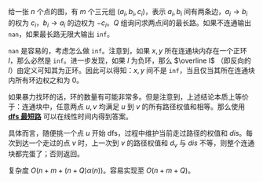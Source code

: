 给一张 $n$ 个点的图，有 $m$ 个三元组 $(a_i,b_i,c_i)$，表示 $a_i,b_i$ 间有两条边，$a_i\to b_i$ 的权为 $c_i$，$b_i\to a_i$ 的边权为 $-c_i$。$Q$ 组询问求两点间的最长路。如果不连通输出 ```nan```，如果最长路无限大输出 ```inf```。

```nan``` 是容易的，考虑怎么做 ```inf```。注意到，如果 $x,y$ 所在连通块内存在一个正环 $l$，那么必然是 ```inf```。进一步发现，如果 $l$ 为负环，那么 $\overline l$ （即反向的 $l$）由定义可知其为正环。因此可以得知：$x,y$ 间不是 ```inf```，当且仅当其所在连通块内所有环边权之和为 $0$。

如果暴力找环的话，环的数量有可能非常多。但是注意到，上述结论本质上等价于：连通块中，任意两点 $u,v$ 均满足 $u$ 到 $v$ 的所有路径权值和相等。那么使用 **[dfs 最短路](https://www.luogu.com.cn/problem/P8881)** 可以在线性时间内得到答案。

具体而言，随便挑一个点 $u$ 开始 dfs，过程中维护当前走过路径的权值和 $dis$。每次到达一个走过的点 $v$ 时，上一次到 $v$ 的路径权值和 $d_v$ 与 $dis$ 不等，则整个连通块都完蛋了；否则返回。

复杂度 $O(n+m+(n+Q)\alpha(n))$。容易实现至 $O(n+m+Q)$。